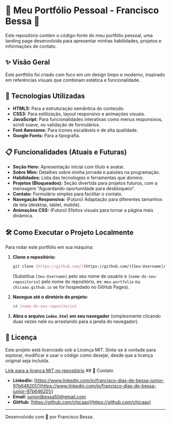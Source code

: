 # 🌟 Meu Portfólio Pessoal - Francisco Bessa 🌟

Este repositório contém o código-fonte do meu portfólio pessoal, uma landing page desenvolvida para apresentar minhas habilidades, projetos e informações de contato.

## ✨ Visão Geral

Este portfólio foi criado com foco em um design limpo e moderno, inspirado em referências visuais que combinam estética e funcionalidade.

## 🚀 Tecnologias Utilizadas

* **HTML5:** Para a estruturação semântica do conteúdo.
* **CSS3:** Para estilização, layout responsivo e animações visuais.
* **JavaScript:** Para funcionalidades interativas como menus responsivos, scroll suave, ou validação de formulários.
* **Font Awesome:** Para ícones escaláveis e de alta qualidade.
* **Google Fonts:** Para a tipografia.

## 📋 Funcionalidades (Atuais e Futuras)

* **Seção Hero:** Apresentação inicial com título e avatar.
* **Sobre Mim:** Detalhes sobre minha jornada e paixões na programação.
* **Habilidades:** Lista das tecnologias e ferramentas que domino.
* **Projetos (Bloqueados):** Seção divertida para projetos futuros, com a mensagem "Aguardando oportunidade para desbloqueio".
* **Contato:** Formulário simples para facilitar o contato.
* **Navegação Responsiva:** (Futuro) Adaptação para diferentes tamanhos de tela (desktop, tablet, mobile).
* **Animações CSS:** (Futuro) Efeitos visuais para tornar a página mais dinâmica.

## 🛠️ Como Executar o Projeto Localmente

Para rodar este portfólio em sua máquina:

1.  **Clone o repositório:**
    ```bash
    git clone [https://github.com/](https://github.com/)[Seu-Username]/[nome-do-seu-repositorio].git
    ```
    (Substitua `[Seu-Username]` pelo seu nome de usuário e `[nome-do-seu-repositorio]` pelo nome do repositório, ex: `meu-portfolio` ou `chicaao.github.io` se for hospedado no GitHub Pages).

2.  **Navegue até o diretório do projeto:**
    ```bash
    cd [nome-do-seu-repositorio]
    ```

3.  **Abra o arquivo `index.html` em seu navegador** (simplesmente clicando duas vezes nele ou arrastando para a janela do navegador).

## 📄 Licença

Este projeto está licenciado sob a Licença MIT. Sinta-se à vontade para explorar, modificar e usar o código como desejar, desde que a licença original seja incluída.

[Link para a licença MIT no repositório](LICENSE) ## 📧 Contato

* **LinkedIn:** [https://www.linkedin.com/in/francisco-dias-de-bessa-junior-97b646201/](https://www.linkedin.com/in/francisco-dias-de-bessa-junior-97b646201/)
* **Email:** juniordbessa50@gmail.com
* **GitHub:** [https://github.com/chicaao](https://github.com/chicaao)

---

Desenvolvido com 💖 por Francisco Bessa.
